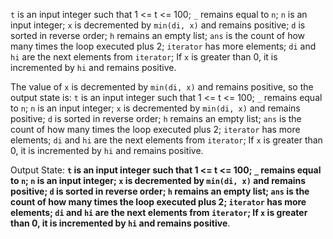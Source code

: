 `t` is an input integer such that 1 <= t <= 100; `_` remains equal to `n`; `n` is an input integer; `x` is decremented by `min(di, x)` and remains positive; `d` is sorted in reverse order; `h` remains an empty list; `ans` is the count of how many times the loop executed plus 2; `iterator` has more elements; `di` and `hi` are the next elements from `iterator`; If `x` is greater than 0, it is incremented by `hi` and remains positive.

The value of `x` is decremented by `min(di, x)` and remains positive, so the output state is:
`t` is an input integer such that 1 <= t <= 100; `_` remains equal to `n`; `n` is an input integer; `x` is decremented by `min(di, x)` and remains positive; `d` is sorted in reverse order; `h` remains an empty list; `ans` is the count of how many times the loop executed plus 2; `iterator` has more elements; `di` and `hi` are the next elements from `iterator`; If `x` is greater than 0, it is incremented by `hi` and remains positive.

Output State: **`t` is an input integer such that 1 <= t <= 100; `_` remains equal to `n`; `n` is an input integer; `x` is decremented by `min(di, x)` and remains positive; `d` is sorted in reverse order; `h` remains an empty list; `ans` is the count of how many times the loop executed plus 2; `iterator` has more elements; `di` and `hi` are the next elements from `iterator`; If `x` is greater than 0, it is incremented by `hi` and remains positive**.